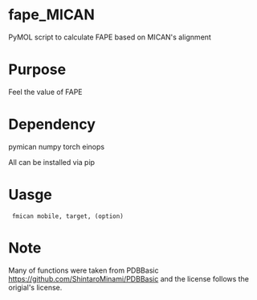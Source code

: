 # fape_MICAN
PyMOL script to calculate FAPE based on MICAN's alignment

# Purpose
Feel the value of FAPE

# Dependency

pymican numpy torch einops

All can be installed via pip

# Uasge
``` fmican mobile, target, (option)```

# Note
Many of functions were taken from PDBBasic https://github.com/ShintaroMinami/PDBBasic and the license follows the origial's license.


